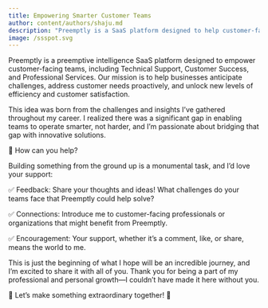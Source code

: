 ```yaml
---
title: Empowering Smarter Customer Teams
author: content/authors/shaju.md
description: "Preemptly is a SaaS platform designed to help customer-facing teams like Technical Support and Customer Success work smarter, not harder. By proactively addressing challenges, it unlocks new levels of efficiency and satisfaction.\n\nBorn from my career insights, Preemptly bridges the gap in tools for smarter team operations. Your feedback, connections, and encouragement can help make this vision a reality. Together, we can redefine customer experience and build something extraordinary! \U0001F31F"
image: /ssspot.svg
---
```


Preemptly is a preemptive intelligence SaaS platform designed to empower customer-facing teams, including Technical Support, Customer Success, and Professional Services. Our mission is to help businesses anticipate challenges, address customer needs proactively, and unlock new levels of efficiency and customer satisfaction.

This idea was born from the challenges and insights I’ve gathered throughout my career. I realized there was a significant gap in enabling teams to operate smarter, not harder, and I’m passionate about bridging that gap with innovative solutions.

🤗 How can you help?

Building something from the ground up is a monumental task, and I’d love your support:

✅ Feedback: Share your thoughts and ideas! What challenges do your teams face that Preemptly could help solve?

✅ Connections: Introduce me to customer-facing professionals or organizations that might benefit from Preemptly.

✅ Encouragement: Your support, whether it’s a comment, like, or share, means the world to me.

This is just the beginning of what I hope will be an incredible journey, and I’m excited to share it with all of you. Thank you for being a part of my professional and personal growth—I couldn’t have made it here without you.

🤗 Let’s make something extraordinary together! 🌟
